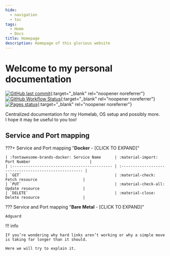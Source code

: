 ```yaml
---
hide:
  - navigation
  - toc
tags:
  - Home
  - Docs
title: Homepage
description: Homepage of this glorious website
---
```

# Welcome to my personal documentation

[![GitHub last commit](https://img.shields.io/github/last-commit/Hudater/hudater.github.io/main?color=4051B5&style=for-the-badge)](https://github.com/Hudater/hudater.github.io/commits/main){:target="_blank" rel="noopener noreferrer"}
[![GitHub Workflow Status](https://img.shields.io/github/workflow/status/Hudater/hudater.github.io/ci?color=4051B5&style=for-the-badge)](https://github.com/Hudater/hudater.github.io/actions){:target="_blank" rel="noopener noreferrer"}
[![Pages status](https://img.shields.io/website?down_color=lightgrey&down_message=Offline&style=for-the-badge&up_color=4051B5&up_message=Online&url=https%3A%2F%2Fhudater.github.io%2F)](https://hudater.github.io/){:target="_blank" rel="noopener noreferrer"}

Centralized documentation for my Homelab, OS setup and possibly more.  
I hope it may be useful to you too!

## Service and Port mapping

???+ Service and Port mapping "**Docker** - [CLICK TO EXPAND]"

    | :fontawesome-brands-docker: Service Name      | :material-import: Port Number                          |
    | :-------------------------------------------- | :----------------------------------------------------- |
    | `GET`                                         | :material-check:     Fetch resource                    |
    | `PUT`                                         | :material-check-all: Update resource                   |
    | `DELETE`                                      | :material-close:     Delete resource                   |

??? Service and Port mapping "**Bare Metal** - [CLICK TO EXPAND]"

    Adguard

!!! info

    If you’re wondering why hard links aren’t working or why a simple move is taking far longer than it should.

    Here we will try to explain it.